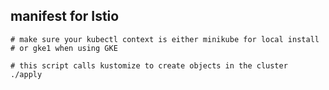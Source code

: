 ## manifest for Istio

```
# make sure your kubectl context is either minikube for local install
# or gke1 when using GKE

# this script calls kustomize to create objects in the cluster
./apply

```